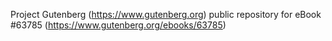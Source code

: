 Project Gutenberg (https://www.gutenberg.org) public repository for eBook #63785 (https://www.gutenberg.org/ebooks/63785)

